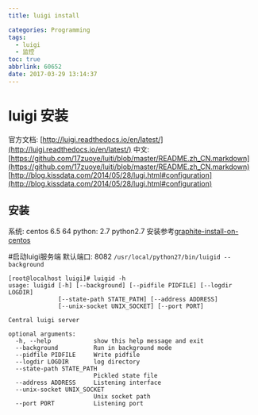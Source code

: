```yaml
---
title: luigi install

categories: Programming
tags:
  - luigi
  - 监控
toc: true
abbrlink: 60652
date: 2017-03-29 13:14:37
---
```


# luigi 安装

官方文档: [http://luigi.readthedocs.io/en/latest/](http://luigi.readthedocs.io/en/latest/)
中文: [https://github.com/17zuoye/luiti/blob/master/README.zh_CN.markdown](https://github.com/17zuoye/luiti/blob/master/README.zh_CN.markdown)
	  [http://blog.kissdata.com/2014/05/28/lugi.html#configuration](http://blog.kissdata.com/2014/05/28/lugi.html#configuration)

## 安装
系统: centos 6.5 64
python: 2.7
python2.7 安装参考[graphite-install-on-centos](/graphite-install-on-centos/)


#启动luigi服务端
默认端口: 8082
`/usr/local/python27/bin/luigid --background`

~~~~~~~~~~~~~~~~~~
[root@localhost luigi]# luigid -h
usage: luigid [-h] [--background] [--pidfile PIDFILE] [--logdir LOGDIR]
              [--state-path STATE_PATH] [--address ADDRESS]
              [--unix-socket UNIX_SOCKET] [--port PORT]

Central luigi server

optional arguments:
  -h, --help            show this help message and exit
  --background          Run in background mode
  --pidfile PIDFILE     Write pidfile
  --logdir LOGDIR       log directory
  --state-path STATE_PATH
                        Pickled state file
  --address ADDRESS     Listening interface
  --unix-socket UNIX_SOCKET
                        Unix socket path
  --port PORT           Listening port

~~~~~~~~~~~~~~~~~~





